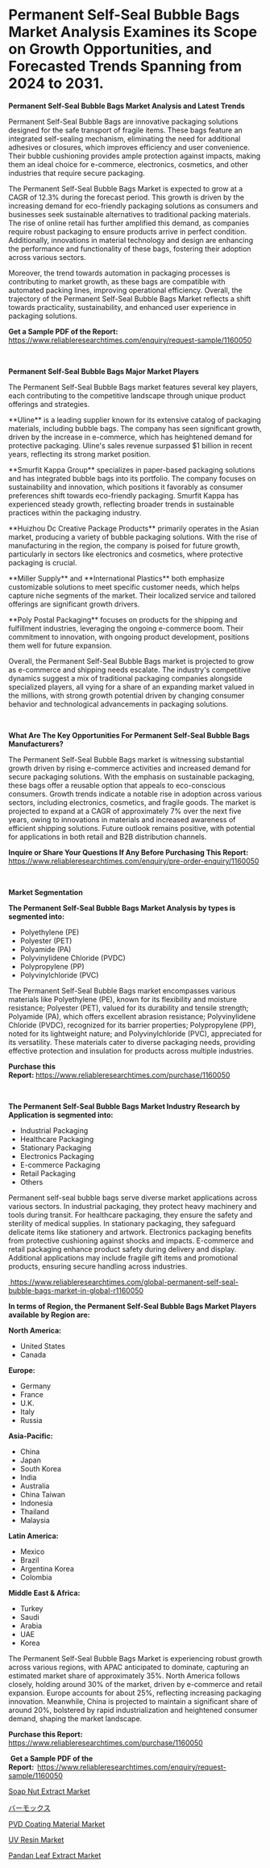 <p><h1>Permanent Self-Seal Bubble Bags Market Analysis Examines its Scope on Growth Opportunities, and Forecasted Trends Spanning from 2024 to 2031.</h1></p><p><strong>Permanent Self-Seal Bubble Bags Market Analysis and Latest Trends</strong></p>
<p><p>Permanent Self-Seal Bubble Bags are innovative packaging solutions designed for the safe transport of fragile items. These bags feature an integrated self-sealing mechanism, eliminating the need for additional adhesives or closures, which improves efficiency and user convenience. Their bubble cushioning provides ample protection against impacts, making them an ideal choice for e-commerce, electronics, cosmetics, and other industries that require secure packaging.</p><p>The Permanent Self-Seal Bubble Bags Market is expected to grow at a CAGR of 12.3% during the forecast period. This growth is driven by the increasing demand for eco-friendly packaging solutions as consumers and businesses seek sustainable alternatives to traditional packing materials. The rise of online retail has further amplified this demand, as companies require robust packaging to ensure products arrive in perfect condition. Additionally, innovations in material technology and design are enhancing the performance and functionality of these bags, fostering their adoption across various sectors.</p><p>Moreover, the trend towards automation in packaging processes is contributing to market growth, as these bags are compatible with automated packing lines, improving operational efficiency. Overall, the trajectory of the Permanent Self-Seal Bubble Bags Market reflects a shift towards practicality, sustainability, and enhanced user experience in packaging solutions.</p></p>
<p><strong>Get a Sample PDF of the Report:&nbsp;</strong> <a href="https://www.reliableresearchtimes.com/enquiry/request-sample/1160050">https://www.reliableresearchtimes.com/enquiry/request-sample/1160050</a></p>
<p>&nbsp;</p>
<p><strong>Permanent Self-Seal Bubble Bags Major Market Players</strong></p>
<p><p>The Permanent Self-Seal Bubble Bags market features several key players, each contributing to the competitive landscape through unique product offerings and strategies. </p><p>**Uline** is a leading supplier known for its extensive catalog of packaging materials, including bubble bags. The company has seen significant growth, driven by the increase in e-commerce, which has heightened demand for protective packaging. Uline's sales revenue surpassed $1 billion in recent years, reflecting its strong market position.</p><p>**Smurfit Kappa Group** specializes in paper-based packaging solutions and has integrated bubble bags into its portfolio. The company focuses on sustainability and innovation, which positions it favorably as consumer preferences shift towards eco-friendly packaging. Smurfit Kappa has experienced steady growth, reflecting broader trends in sustainable practices within the packaging industry.</p><p>**Huizhou Dc Creative Package Products** primarily operates in the Asian market, producing a variety of bubble packaging solutions. With the rise of manufacturing in the region, the company is poised for future growth, particularly in sectors like electronics and cosmetics, where protective packaging is crucial.</p><p>**Miller Supply** and **International Plastics** both emphasize customizable solutions to meet specific customer needs, which helps capture niche segments of the market. Their localized service and tailored offerings are significant growth drivers.</p><p>**Poly Postal Packaging** focuses on products for the shipping and fulfillment industries, leveraging the ongoing e-commerce boom. Their commitment to innovation, with ongoing product development, positions them well for future expansion.</p><p>Overall, the Permanent Self-Seal Bubble Bags market is projected to grow as e-commerce and shipping needs escalate. The industry's competitive dynamics suggest a mix of traditional packaging companies alongside specialized players, all vying for a share of an expanding market valued in the millions, with strong growth potential driven by changing consumer behavior and technological advancements in packaging solutions.</p></p>
<p>&nbsp;</p>
<p><strong>What Are The Key Opportunities For Permanent Self-Seal Bubble Bags Manufacturers?</strong></p>
<p><p>The Permanent Self-Seal Bubble Bags market is witnessing substantial growth driven by rising e-commerce activities and increased demand for secure packaging solutions. With the emphasis on sustainable packaging, these bags offer a reusable option that appeals to eco-conscious consumers. Growth trends indicate a notable rise in adoption across various sectors, including electronics, cosmetics, and fragile goods. The market is projected to expand at a CAGR of approximately 7% over the next five years, owing to innovations in materials and increased awareness of efficient shipping solutions. Future outlook remains positive, with potential for applications in both retail and B2B distribution channels.</p></p>
<p><strong>Inquire or Share Your Questions If Any Before Purchasing This Report:</strong> <a href="https://www.reliableresearchtimes.com/enquiry/pre-order-enquiry/1160050">https://www.reliableresearchtimes.com/enquiry/pre-order-enquiry/1160050</a></p>
<p>&nbsp;</p>
<p><strong>Market Segmentation</strong></p>
<p><strong>The Permanent Self-Seal Bubble Bags Market Analysis by types is segmented into:</strong></p>
<p><ul><li>Polyethylene (PE)</li><li>Polyester (PET)</li><li>Polyamide (PA)</li><li>Polyvinylidene Chloride (PVDC)</li><li>Polypropylene (PP)</li><li>Polyvinylchloride (PVC)</li></ul></p>
<p><p>The Permanent Self-Seal Bubble Bags market encompasses various materials like Polyethylene (PE), known for its flexibility and moisture resistance; Polyester (PET), valued for its durability and tensile strength; Polyamide (PA), which offers excellent abrasion resistance; Polyvinylidene Chloride (PVDC), recognized for its barrier properties; Polypropylene (PP), noted for its lightweight nature; and Polyvinylchloride (PVC), appreciated for its versatility. These materials cater to diverse packaging needs, providing effective protection and insulation for products across multiple industries.</p></p>
<p><strong>Purchase this Report:&nbsp;</strong><a href="https://www.reliableresearchtimes.com/purchase/1160050">https://www.reliableresearchtimes.com/purchase/1160050</a></p>
<p>&nbsp;</p>
<p><strong>The Permanent Self-Seal Bubble Bags Market Industry Research by Application is segmented into:</strong></p>
<p><ul><li>Industrial Packaging</li><li>Healthcare Packaging</li><li>Stationary Packaging</li><li>Electronics Packaging</li><li>E-commerce Packaging</li><li>Retail Packaging</li><li>Others</li></ul></p>
<p><p>Permanent self-seal bubble bags serve diverse market applications across various sectors. In industrial packaging, they protect heavy machinery and tools during transit. For healthcare packaging, they ensure the safety and sterility of medical supplies. In stationary packaging, they safeguard delicate items like stationery and artwork. Electronics packaging benefits from protective cushioning against shocks and impacts. E-commerce and retail packaging enhance product safety during delivery and display. Additional applications may include fragile gift items and promotional products, ensuring secure handling across industries.</p></p>
<p><a href="https://www.reliableresearchtimes.com/global-permanent-self-seal-bubble-bags-market-in-global-r1160050">&nbsp;https://www.reliableresearchtimes.com/global-permanent-self-seal-bubble-bags-market-in-global-r1160050</a></p>
<p><strong>In terms of Region, the Permanent Self-Seal Bubble Bags Market Players available by Region are:</strong></p>
<p>
    <p> <strong> North America: </strong>
        <ul>
            <li>United States</li>
            <li>Canada</li>
        </ul>
        </p> 
    <p> <strong> Europe: </strong>
        <ul>
            <li>Germany</li>
            <li>France</li>
            <li>U.K.</li>
            <li>Italy</li>
            <li>Russia</li>
        </ul>
        </p> 
    <p> <strong> Asia-Pacific: </strong>
        <ul>
            <li>China</li>
            <li>Japan</li>
            <li>South Korea</li>
            <li>India</li>
            <li>Australia</li>
            <li>China Taiwan</li>
            <li>Indonesia</li>
            <li>Thailand</li>
            <li>Malaysia</li>
        </ul>
        </p> 
    <p> <strong> Latin America: </strong>
        <ul>
            <li>Mexico</li>
            <li>Brazil</li>
            <li>Argentina Korea</li>
            <li>Colombia</li>
        </ul>
        </p> 
    <p> <strong> Middle East & Africa: </strong>
        <ul>
            <li>Turkey</li>
            <li>Saudi</li>
            <li>Arabia</li>
            <li>UAE</li>
            <li>Korea</li>
        </ul>
    </p>
    </p>
<p><p>The Permanent Self-Seal Bubble Bags Market is experiencing robust growth across various regions, with APAC anticipated to dominate, capturing an estimated market share of approximately 35%. North America follows closely, holding around 30% of the market, driven by e-commerce and retail expansion. Europe accounts for about 25%, reflecting increasing packaging innovation. Meanwhile, China is projected to maintain a significant share of around 20%, bolstered by rapid industrialization and heightened consumer demand, shaping the market landscape.</p></p>
<p><strong>Purchase this Report: </strong><a href="https://www.reliableresearchtimes.com/purchase/1160050">https://www.reliableresearchtimes.com/purchase/1160050</a></p>
<p>&nbsp;<strong>Get a Sample PDF of the Report:&nbsp;&nbsp;</strong><a href="https://www.reliableresearchtimes.com/enquiry/request-sample/1160050">https://www.reliableresearchtimes.com/enquiry/request-sample/1160050</a></p>
<p><strong></strong></p>
<p><p><a href="https://issuu.com/reportprime-2/docs/soap-nut-extract-market-size-2030.p_33ed18d22da41b">Soap Nut Extract Market</a></p><p><a href="https://medium.com/@dressleredward/vermox-market-%E3%81%AF-%E3%82%B3%E3%82%B9%E3%83%88%E7%AE%A1%E7%90%86%E3%81%A8%E5%8A%B9%E7%8E%87%E5%90%91%E4%B8%8A%E3%82%92%E5%84%AA%E5%85%88%E3%81%97%E3%81%BE%E3%81%99-%E3%81%95%E3%82%89%E3%81%AB-%E5%A0%B1%E5%91%8A%E6%9B%B8%E3%81%AF%E5%B8%82%E5%A0%B4%E3%81%AE%E9%9C%80%E8%A6%81%E9%9D%A2%E3%81%A8%E4%BE%9B%E7%B5%A6%E9%9D%A2%E3%81%AE%E4%B8%A1%E6%96%B9%E3%82%92%E3%82%AB%E3%83%90%E3%83%BC%E3%81%97%E3%81%A6%E3%81%84%E3%81%BE%E3%81%99-vermox-%E5%B8%82%E5%A0%B4%E3%81%AF-2024-%E3%81%8B%E3%82%89-10-9-1d515aa8ec24">バーモックス</a></p><p><a href="https://www.linkedin.com/pulse/pvd-coating-material-market-global-regional-analysis-focus-region-frtxc?trackingId=rmh3MkaRRCmI%2BG%2FzRK7Mbw%3D%3D">PVD Coating Material Market</a></p><p><a href="https://www.linkedin.com/pulse/global-uv-resin-market-focus-application-end-use-industry-type-ox3vc?trackingId=74mD9KXITcm%2FfmiyfyAnPQ%3D%3D">UV Resin Market</a></p><p><a href="https://issuu.com/reportprime-2/docs/pandan-leaf-extract-market-size-203_36f7b645d094a0">Pandan Leaf Extract Market</a></p></p>